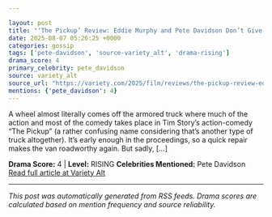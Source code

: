 ```yaml
---

layout: post
title: "‘The Pickup’ Review: Eddie Murphy and Pete Davidson Don’t Give a Truck in a Fitful Action Comedy"""
date: 2025-08-07 05:26:25 +0000
categories: gossip
tags: ['pete-davidson', 'source-variety_alt', 'drama-rising']
drama_score: 4
primary_celebrity: pete_davidson
source: variety_alt
source_url: "https://variety.com/2025/film/reviews/the-pickup-review-eddie-murphy-pete-davidson-1236480878/"""
mentions: {'pete_davidson': 4}
---
```


​​A wheel almost literally comes off the armored truck where much of the action and most of the comedy takes place in Tim Story’s action-comedy “The Pickup” (a rather confusing name considering that’s another type of truck altogether). It’s early enough in the proceedings, so a quick repair makes the van roadworthy again. But sadly, […]

**Drama Score:** 4 | **Level:** RISING **Celebrities Mentioned:** Pete Davidson [Read full article at Variety Alt](https://variety.com/2025/film/reviews/the-pickup-review-eddie-murphy-pete-davidson-1236480878/)

---

*This post was automatically generated from RSS feeds. Drama scores are calculated based on mention frequency and source reliability.*